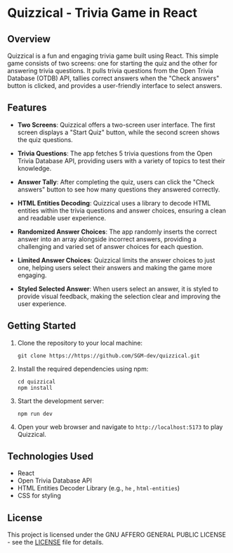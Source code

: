 # Quizzical - Trivia Game in React

## Overview

Quizzical is a fun and engaging trivia game built using React. This simple game consists of two screens: one for starting the quiz and the other for answering trivia questions. It pulls trivia questions from the Open Trivia Database (OTDB) API, tallies correct answers when the "Check answers" button is clicked, and provides a user-friendly interface to select answers.

## Features

- **Two Screens**: Quizzical offers a two-screen user interface. The first screen displays a "Start Quiz" button, while the second screen shows the quiz questions.

- **Trivia Questions**: The app fetches 5 trivia questions from the Open Trivia Database API, providing users with a variety of topics to test their knowledge.

- **Answer Tally**: After completing the quiz, users can click the "Check answers" button to see how many questions they answered correctly.

- **HTML Entities Decoding**: Quizzical uses a library to decode HTML entities within the trivia questions and answer choices, ensuring a clean and readable user experience.

- **Randomized Answer Choices**: The app randomly inserts the correct answer into an array alongside incorrect answers, providing a challenging and varied set of answer choices for each question.

- **Limited Answer Choices**: Quizzical limits the answer choices to just one, helping users select their answers and making the game more engaging.

- **Styled Selected Answer**: When users select an answer, it is styled to provide visual feedback, making the selection clear and improving the user experience.

## Getting Started

1. Clone the repository to your local machine:

   ```shell
   git clone https://https://github.com/SGM-dev/quizzical.git
   ```

2. Install the required dependencies using npm:

   ```shell
   cd quizzical
   npm install
   ```

3. Start the development server:

   ```shell
   npm run dev
   ```

4. Open your web browser and navigate to `http://localhost:5173` to play Quizzical.

## Technologies Used

- React
- Open Trivia Database API
- HTML Entities Decoder Library (e.g., `he` , `html-entities`)
- CSS for styling

## License

This project is licensed under the GNU AFFERO GENERAL PUBLIC LICENSE - see the [LICENSE](LICENSE) file for details.
